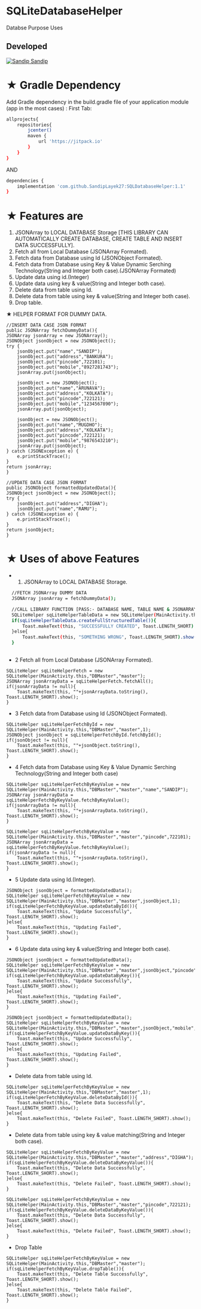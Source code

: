 # SQLiteDatabaseHelper
Databse Purpose Uses

## Developed
[![Sandip](https://avatars1.githubusercontent.com/u/31722942?v=4&u=18643bfaaba26114584d27693e9891db26bcb582&s=39) Sandip](https://github.com/SandipLayek27)  
# ★ Gradle Dependency
Add Gradle dependency in the build.gradle file of your application module (app in the most cases) :
First Tab:

```sh
allprojects{
    repositories{
        jcenter()
        maven {
            url 'https://jitpack.io'
        }
    }
}
```

AND

```sh
dependencies {
	implementation 'com.github.SandipLayek27:SQLDatabaseHelper:1.1'
}
```

# ★ Features are
1. JSONArray to LOCAL DATABASE Storage [THIS LIBRARY CAN AUTOMATICALLY CREATE DATABASE, CREATE TABLE AND INSERT DATA SUCCESSFULLY].
2. Fetch all  from Local Database (JSONArray Formated).
3. Fetch data from Database using Id (JSONObject Formated).
4. Fetch data from Database using Key & Value Dynamic Serching Technology(String and Integer both case).(JSONArray Formated)
5. Update data using id.(Integer)
6. Update data using key & value(String and Integer both case).
7. Delete data from table using Id.
8. Delete data from table using key & value(String and Integer both case).
9. Drop table.


★ HELPER FORMAT FOR DUMMY DATA.
```
//INSERT DATA CASE JSON FORMAT
public JSONArray fetchDummyData(){
JSONArray jsonArray = new JSONArray();
JSONObject jsonObject = new JSONObject();
try {
    jsonObject.put("name","SANDIP");
    jsonObject.put("address","BANKURA");
    jsonObject.put("pincode",722101);
    jsonObject.put("mobile","8927281743");
    jsonArray.put(jsonObject);

    jsonObject = new JSONObject();
    jsonObject.put("name","ARUNAVA");
    jsonObject.put("address","KOLKATA");
    jsonObject.put("pincode",722121);
    jsonObject.put("mobile","1234567890");
    jsonArray.put(jsonObject);

    jsonObject = new JSONObject();
    jsonObject.put("name","MUGDHO");
    jsonObject.put("address","KOLKATA");
    jsonObject.put("pincode",722121);
    jsonObject.put("mobile","9876543210");
    jsonArray.put(jsonObject);
} catch (JSONException e) {
    e.printStackTrace();
}
return jsonArray;
}

//UPDATE DATA CASE JSON FORMAT
public JSONObject formattedUpdatedData(){
JSONObject jsonObject = new JSONObject();
try {
    jsonObject.put("address","DIGHA");
    jsonObject.put("name","RAMU");
} catch (JSONException e) {
    e.printStackTrace();
}
return jsonObject;
}
```

# ★ Uses of above Features
* 1. JSONArray to LOCAL DATABASE Storage.
```sh
  //FETCH JSONArray DUMMY DATA
  JSONArray jsonArray = fetchDummyData();

  //CALL LIBRARY FUNCTION [PASS:- DATABASE NAME, TABLE NAME & JSONARRAY]
  SQLiteHelper sqLiteHelperTableData = new SQLiteHelper(MainActivity.this,"DBMaster","master",jsonArray);
  if(sqLiteHelperTableData.createFullStructuredTable()){
      Toast.makeText(this, "SUCCESSFULLY CREATED", Toast.LENGTH_SHORT).show();   
  }else{
      Toast.makeText(this, "SOMETHING WRONG", Toast.LENGTH_SHORT).show();
  }
        
```

* 2 Fetch all  from Local Database (JSONArray Formated).
```
SQLiteHelper sqLiteHelperFetch = new SQLiteHelper(MainActivity.this,"DBMaster","master");
JSONArray jsonArrayData = sqLiteHelperFetch.fetchAll();
if(jsonArrayData != null){
    Toast.makeText(this, ""+jsonArrayData.toString(), Toast.LENGTH_SHORT).show();
}
```

* 3 Fetch data from Database using Id (JSONObject Formated).
```
SQLiteHelper sqLiteHelperFetchById = new SQLiteHelper(MainActivity.this,"DBMaster","master",1);
JSONObject jsonObject = sqLiteHelperFetchById.fetchById();
if(jsonObject != null){
    Toast.makeText(this, ""+jsonObject.toString(), Toast.LENGTH_SHORT).show();
}
```

* 4 Fetch data from Database using Key & Value Dynamic Serching Technology(String and Integer both case)
```
SQLiteHelper sqLiteHelperFetchByKeyValue = new SQLiteHelper(MainActivity.this,"DBMaster","master","name","SANDIP");
JSONArray jsonArrayData = sqLiteHelperFetchByKeyValue.fetchByKeyValue();
if(jsonArrayData != null){
    Toast.makeText(this, ""+jsonArrayData.toString(), Toast.LENGTH_SHORT).show();
}

SQLiteHelper sqLiteHelperFetchByKeyValue = new SQLiteHelper(MainActivity.this,"DBMaster","master","pincode",722101);
JSONArray jsonArrayData = sqLiteHelperFetchByKeyValue.fetchByKeyValue();
if(jsonArrayData != null){
    Toast.makeText(this, ""+jsonArrayData.toString(), Toast.LENGTH_SHORT).show();
}
```
* 5 Update data using Id.(Integer).
```
JSONObject jsonObject = formattedUpdatedData();
SQLiteHelper sqLiteHelperFetchByKeyValue = new SQLiteHelper(MainActivity.this,"DBMaster","master",jsonObject,1);
if(sqLiteHelperFetchByKeyValue.updateDataById()){
    Toast.makeText(this, "Update Successfully", Toast.LENGTH_SHORT).show();
}else{
    Toast.makeText(this, "Updating Failed", Toast.LENGTH_SHORT).show();
}
```
* 6 Update data using key & value(String and Integer both case).
```
JSONObject jsonObject = formattedUpdatedData();
SQLiteHelper sqLiteHelperFetchByKeyValue = new SQLiteHelper(MainActivity.this,"DBMaster","master",jsonObject,"pincode",722101);
if(sqLiteHelperFetchByKeyValue.updateDataByKey()){
    Toast.makeText(this, "Update Successfully", Toast.LENGTH_SHORT).show();
}else{
    Toast.makeText(this, "Updating Failed", Toast.LENGTH_SHORT).show();
}

JSONObject jsonObject = formattedUpdatedData();
SQLiteHelper sqLiteHelperFetchByKeyValue = new SQLiteHelper(MainActivity.this,"DBMaster","master",jsonObject,"mobile","1234567890");
if(sqLiteHelperFetchByKeyValue.updateDataByKey()){
    Toast.makeText(this, "Update Successfully", Toast.LENGTH_SHORT).show();
}else{
    Toast.makeText(this, "Updating Failed", Toast.LENGTH_SHORT).show();
}
```
* Delete data from table using Id.
```
SQLiteHelper sqLiteHelperFetchByKeyValue = new SQLiteHelper(MainActivity.this,"DBMaster","master",1);
if(sqLiteHelperFetchByKeyValue.deleteDataById()){
    Toast.makeText(this, "Delete Data Successfully", Toast.LENGTH_SHORT).show();
}else{
    Toast.makeText(this, "Delete Failed", Toast.LENGTH_SHORT).show();
}
```
* Delete data from table using key & value matching(String and Integer both case).
```
SQLiteHelper sqLiteHelperFetchByKeyValue = new SQLiteHelper(MainActivity.this,"DBMaster","master","address","DIGHA");
if(sqLiteHelperFetchByKeyValue.deleteDataByKeyValue()){
    Toast.makeText(this, "Delete Data Successfully", Toast.LENGTH_SHORT).show();
}else{
    Toast.makeText(this, "Delete Failed", Toast.LENGTH_SHORT).show();
}

SQLiteHelper sqLiteHelperFetchByKeyValue = new SQLiteHelper(MainActivity.this,"DBMaster","master","pincode",722121);
if(sqLiteHelperFetchByKeyValue.deleteDataByKeyValue()){
    Toast.makeText(this, "Delete Data Successfully", Toast.LENGTH_SHORT).show();
}else{
    Toast.makeText(this, "Delete Failed", Toast.LENGTH_SHORT).show();
}
```
* Drop Table
```
SQLiteHelper sqLiteHelperFetchByKeyValue = new SQLiteHelper(MainActivity.this,"DBMaster","master");
if(sqLiteHelperFetchByKeyValue.dropTable()){
    Toast.makeText(this, "Delete Table Successfully", Toast.LENGTH_SHORT).show();
}else{
    Toast.makeText(this, "Delete Table Failed", Toast.LENGTH_SHORT).show();
}
```
